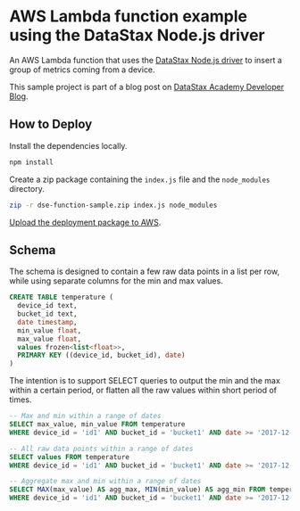 # AWS Lambda function example using the DataStax Node.js driver

An AWS Lambda function that uses the [DataStax Node.js driver][nodejs-driver] to insert a group of metrics coming from
a device.

This sample project is part of a blog post on [DataStax Academy Developer Blog][dev-blog].

## How to Deploy

Install the dependencies locally.

```bash
npm install
```

Create a zip package containing the `index.js` file and the `node_modules` directory.

```bash
zip -r dse-function-sample.zip index.js node_modules
```

[Upload the deployment package to AWS][lambda-upload].

## Schema

The schema is designed to contain a few raw data points in a list per row, while using separate columns for the min 
and max values.

```sql
CREATE TABLE temperature (
  device_id text,
  bucket_id text, 
  date timestamp,
  min_value float,
  max_value float,
  values frozen<list<float>>,
  PRIMARY KEY ((device_id, bucket_id), date)
)
```

The intention is to support SELECT queries to output the min and the max within a certain period, or flatten all the 
raw values within short period of times.

```sql
-- Max and min within a range of dates
SELECT max_value, min_value FROM temperature
WHERE device_id = 'id1' AND bucket_id = 'bucket1' AND date >= '2017-12-31' AND date < '2018-01-01';

-- All raw data points within a range of dates
SELECT values FROM temperature
WHERE device_id = 'id1' AND bucket_id = 'bucket1' AND date >= '2017-12-31' AND date < '2018-01-01';

-- Aggregate max and min within a range of dates
SELECT MAX(max_value) AS agg_max, MIN(min_value) AS agg_min FROM temperature
WHERE device_id = 'id1' AND bucket_id = 'bucket1' AND date >= '2017-12-31' AND date < '2018-01-01';
```

[nodejs-driver]: https://github.com/datastax/nodejs-driver 
[dev-blog]: https://academy.datastax.com/developer-blog
[lambda-upload]: http://docs.aws.amazon.com/lambda/latest/dg/vpc-rds-upload-deployment-pkg.html